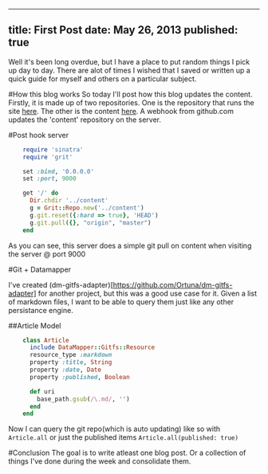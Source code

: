 ----
title: First Post
date: May 26, 2013
published: true
----

Well it's been long overdue, but I have a place to put random things I pick up
day to day.  There are alot of times I wished that I saved or written up a quick
guide for myself and others on a particular subject.

#How this blog works
So today I'll post how this blog updates the content.  Firstly, it is made up of
two repositories.  One is the repository that runs the site 
[here](https://github.com/Ortuna/ortuna.com). The other is the content 
[here](https://github.com/Ortuna/ortuna-content).  A webhook from github.com 
updates the 'content' repository on the server.

#Post hook server
```ruby
    require 'sinatra'
    require 'grit'

    set :bind, '0.0.0.0'
    set :port, 9000

    get '/' do
      Dir.chdir '../content'
      g = Grit::Repo.new('../content')
      g.git.reset({:hard => true}, 'HEAD')
      g.git.pull({}, "origin", "master")
    end
```

As you can see, this server does a simple git pull on content when visiting the 
server @ port 9000

#Git + Datamapper

I've created (dm-gitfs-adapter)[https://github.com/Ortuna/dm-gitfs-adapter] for 
another project, but this was a good use case for it.  Given a list of markdown
files, I want to be able to query them just like any other persistance engine.

##Article Model
```ruby
    class Article
      include DataMapper::Gitfs::Resource
      resource_type :markdown
      property :title, String
      property :date, Date
      property :published, Boolean

      def uri
        base_path.gsub(/\.md/, '')
      end  
    end
```

Now I can query the git repo(which is auto updating) like so with `Article.all`
or just the published items `Article.all(published: true)`

#Conclusion
The goal is to write atleast one blog post.  Or a collection of things I've done
during the week and consolidate them.
